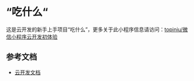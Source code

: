 # “吃什么“

这是云开发的新手上手项目“吃什么”，更多关于此小程序信息请访问：[topiniu/微信小程序云开发初体验](https://zhuanlan.zhihu.com/p/47447977)

## 参考文档

- [云开发文档](https://developers.weixin.qq.com/miniprogram/dev/wxcloud/basis/getting-started.html)

